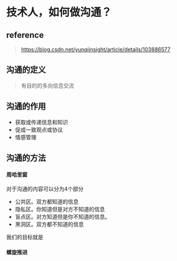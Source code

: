# 技术人，如何做沟通？

## reference

> https://blog.csdn.net/yunqiinsight/article/details/103886577

## 沟通的定义

> 有目的的多向信息交流

## 沟通的作用

- 获取或传递信息和知识
- 促成一致观点或协议
- 情感管理

## 沟通的方法

#### 周哈里窗

对于沟通的内容可以分为4个部分

- 公共区。双方都知道的信息
- 隐私区。你知道但是对方不知道的信息
- 盲点区。对方知道但是你不知道的信息。
- 黑洞区。双方都不知道的信息

我们的目标就是

#### 螺旋推进